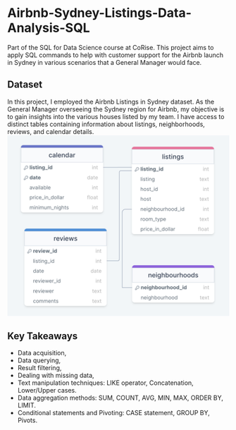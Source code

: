 # Airbnb-Sydney-Listings-Data-Analysis-SQL
Part of the SQL for Data Science course at CoRise. This project aims to apply SQL commands to help with customer support for the Airbnb launch in Sydney in various scenarios that a General Manager would face.

## Dataset
In this project, I employed the Airbnb Listings in Sydney dataset. As the General Manager overseeing the Sydney region for Airbnb, my objective is to gain insights into the various houses listed by my team. I have access to distinct tables containing information about listings, neighborhoods, reviews, and calendar details.
![](https://github.com/anushkachougule/Airbnb-Sydney-Listings-Data-Analysis-SQL/blob/main/images/SQLCC%20Dataset%20img.png)

## Key Takeaways
- Data acquisition,
- Data querying,
- Result filtering,
- Dealing with missing data,
- Text manipulation techniques: LIKE operator, Concatenation, Lower/Upper cases.
- Data aggregation methods: SUM, COUNT, AVG, MIN, MAX, ORDER BY, LIMIT.
- Conditional statements and Pivoting: CASE statement, GROUP BY, Pivots.






